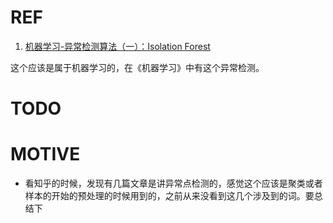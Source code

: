 # REF
  1. [机器学习-异常检测算法（一）：Isolation Forest](https://zhuanlan.zhihu.com/p/27777266)



这个应该是属于机器学习的，在《机器学习》中有这个异常检测。


# TODO


# MOTIVE
  * 看知乎的时候，发现有几篇文章是讲异常点检测的，感觉这个应该是聚类或者样本的开始的预处理的时候用到的，之前从来没看到这几个涉及到的词。要总结下

